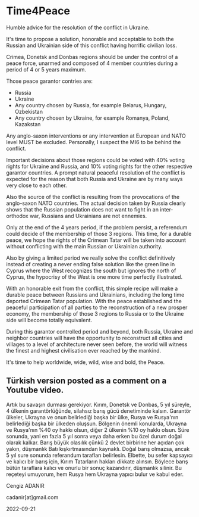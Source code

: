 # Time4Peace
Humble advice for the resolution of the conflict in Ukraine.

It's time to propose a solution, honorable and acceptable to both the Russian and Ukrainian side of this conflict having horrific civilian loss.

Crimea, Donetsk and Donbas regions should be under the control of a peace force, unarmed and composed of 4 member countries during a period of 4 or 5 years maximum. 

Those peace garantor contries are:
  - Russia
  - Ukraine
  - Any country chosen by Russia, for example Belarus, Hungary, Ozbekistan
  - Any country chosen by Ukraine, for example Romanya, Poland, Kazakstan 

Any anglo-saxon interventions or any intervention at European and NATO level MUST be excluded. Personally, I suspect the MI6 to be behind the conflict.

Important decisions about those regions could be voted with 40% voting rights for Ukraine and Russia, and 10% voting rights for the 
other respective garantor countries. A prompt natural peaceful resolution of the conflict is expected for the reason that both Russia and Ukraine
are by many ways very close to each other. 

Also the source of the conflict is resulting from the provocations of the anglo-saxon NATO countries. The actual decision taken by Russia clearly shows that the Russian population does not want to fight in an inter-orthodox war, Russians and Ukrainians are not ennemies.

Only at the end of the 4 years period, if the problem persist, a referendum could decide of the membership of those 3 regions. 
This time, for a durable peace, we hope the rights of the Crimean Tatar will be taken into account without conflicting with the 
main Russian or Ukrainian authority. 

Also by giving a limited period we really solve the conflict definitively instead of creating a never ending false solution like the 
green line in Cyprus where the West recognizes the south but ignores the north of Cyprus, the hypocrisy of the West is one more time
perfectly illustrated.

With an honorable exit from the conflict, this simple recipe will make a durable peace between Russians and Ukrainians, including the long 
time deported Crimean Tatar population. With the peace established and the peaceful participation of all parties to the reconstruction of a
new prosper economy, the membership of those 3 regions to Russia or to the Ukraine side will become totally equivalent.

During this garantor controlled period and beyond, both Russia, Ukraine and neighbor countries will have the opportunity to reconstruct 
all cities and villages to a level of architecture never seen before, the world will witness the finest and highest civilisation ever 
reached by the mankind.

It's time to help worldwide, wide, wild, wise and bold, the Peace.

## Türkish version posted as a comment on a Youtube video.

Artık bu savaşın durması gerekiyor. Kırım, Donetsk ve Donbas, 5 yıl süreyle, 4 ülkenin garantörlüğünde, silahsız barış gücü denetiminde kalsın. Garantör ülkeler, Ukrayna ve onun belirlediği başka bir ülke, Rusya ve Rusya'nın belirlediği başka bir ülkeden oluşsun. Bölgenin önemli konularda, Ukrayna ve Rusya'nın %40 oy hakkı olsun, diğer 2 ülkenin %10 oy hakkı olsun. Süre sonunda, yani en fazla 5 yıl sonra veya daha erken bu özel durum doğal olarak kalkar. Barış büyük olasılık çünkü 2 devlet birbirine her açıdan çok yakın, düşmanlık Batı kışkırtmasından kaynaklı. Doğal barış olmazsa, ancak 5 yıl sure sonunda referandum tarafları belirlesin. Elbette, bu sefer kapsayıcı ve kalıcı bir barış için, Kırım Tatarların hakları dikkate alınsın. Böylece barış bütün taraflara kalıcı ve onurlu bir sonuç kazandırır, düşmanlık silinir. Bu reçeteyi umuyorum, hem Rusya hem Ukrayna yapıcı bulur ve kabul eder.

Cengiz ADANIR

cadanir[at]gmail.com

2022-09-21



